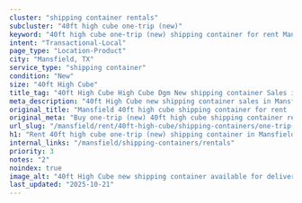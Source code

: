 ```yaml
---
cluster: "shipping container rentals"
subcluster: "40ft high cube one-trip (new)"
keyword: "40ft high cube one-trip (new) shipping container for rent Mansfield, TX"
intent: "Transactional-Local"
page_type: "Location-Product"
city: "Mansfield, TX"
service_type: "shipping container"
condition: "New"
size: "40ft High Cube"
title_tag: "40ft High Cube High Cube Dgm New shipping container Sales in Mansfield | LC Container"
meta_description: "40ft High Cube new shipping container sales in Mansfield. High cube containers with extra height. Fast delivery, competitive pricing. Serving shipping containers area. Quote ID: EXH. Call (214) 524-4168 for your free quote today."
original_title: "Mansfield 40ft high cube shipping container for rent | LC"
original_meta: "Buy one-trip (new) 40ft high cube shipping container rent with local delivery in Mansfield, TX. LC Container — local Since 2003. Request a fast quote today."
url_slug: "/mansfield/rent/40ft-high-cube/shipping-containers/one-trip-new"
h1: "Rent 40ft high cube one-trip (new) shipping container in Mansfield"
internal_links: "/mansfield/shipping-containers/rentals"
priority: 3
notes: "2"
noindex: true
image_alt: "40ft High Cube new shipping container available for delivery in Mansfield"
last_updated: "2025-10-21"
---
```


<!-- TODO: Add unique city/inventory copy, images, and internal links here. -->
